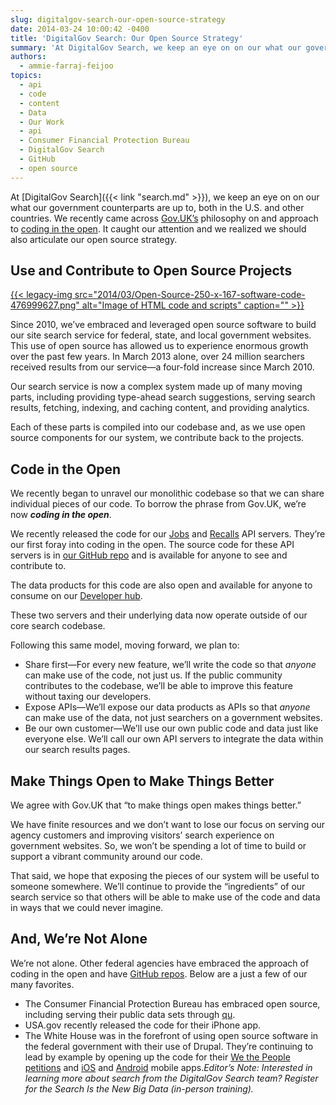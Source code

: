 ```yaml
---
slug: digitalgov-search-our-open-source-strategy
date: 2014-03-24 10:00:42 -0400
title: 'DigitalGov Search: Our Open Source Strategy'
summary: 'At DigitalGov Search, we keep an eye on on our what our government counterparts are up to, both in the U.S. and other countries. We recently came across Gov.UK&#8217;s philosophy on and approach to coding in the open. It caught our attention and we realized we should also articulate our open source strategy. Use and Contribute to Open'
authors:
  - ammie-farraj-feijoo
topics:
  - api
  - code
  - content
  - Data
  - Our Work
  - api
  - Consumer Financial Protection Bureau
  - DigitalGov Search
  - GitHub
  - open source
---
```


At [DigitalGov Search]({{< link "search.md" >}}), we keep an eye on on our what our government counterparts are up to, both in the U.S. and other countries. We recently came across [Gov.UK&#8217;s](https://www.gov.uk/) philosophy on and approach to [coding in the open](http://digital.cabinetoffice.gov.uk/2012/10/12/coding-in-the-open). It caught our attention and we realized we should also articulate our open source strategy.

## Use and Contribute to Open Source Projects

[{{< legacy-img src="2014/03/Open-Source-250-x-167-software-code-476999627.png" alt="Image of HTML code and scripts" caption="" >}}](https://s3.amazonaws.com/digitalgov/_legacy-img/2014/03/Open-Source-250-x-167-software-code-476999627.png)

Since 2010, we&#8217;ve embraced and leveraged open source software to build our site search service for federal, state, and local government websites. This use of open source has allowed us to experience enormous growth over the past few years. In March 2013 alone, over 24 million searchers received results from our service—a four-fold increase since March 2010.

Our search service is now a complex system made up of many moving parts, including providing type-ahead search suggestions, serving search results, fetching, indexing, and caching content, and providing analytics.

Each of these parts is compiled into our codebase and, as we use open source components for our system, we contribute back to the projects.

## Code in the Open

We recently began to unravel our monolithic codebase so that we can share individual pieces of our code. To borrow the phrase from Gov.UK, we&#8217;re now **_coding in the open_**.

We recently released the code for our [Jobs](https://github.com/GSA/jobs_api) and [Recalls](https://github.com/GSA/recalls_api) API servers. They&#8217;re our first foray into coding in the open. The source code for these API servers is in [our GitHub repo](https://github.com/GSA) and is available for anyone to see and contribute to.

The data products for this code are also open and available for anyone to consume on our [Developer hub](http://search.digitalgov.gov/developer/index.html).

These two servers and their underlying data now operate outside of our core search codebase.

Following this same model, moving forward, we plan to:

  * Share first—For every new feature, we&#8217;ll write the code so that _anyone_ can make use of the code, not just us. If the public community contributes to the codebase, we&#8217;ll be able to improve this feature without taxing our developers.
  * Expose APIs—We&#8217;ll expose our data products as APIs so that _anyone_ can make use of the data, not just searchers on a government websites.
  * Be our own customer—We&#8217;ll use our own public code and data just like everyone else. We&#8217;ll call our own API servers to integrate the data within our search results pages.

## Make Things Open to Make Things Better

We agree with Gov.UK that &#8220;to make things open makes things better.&#8221;

We have finite resources and we don&#8217;t want to lose our focus on serving our agency customers and improving visitors&#8217; search experience on government websites. So, we won&#8217;t be spending a lot of time to build or support a vibrant community around our code.

That said, we hope that exposing the pieces of our system will be useful to someone somewhere. We&#8217;ll continue to provide the &#8220;ingredients&#8221; of our search service so that others will be able to make use of the code and data in ways that we could never imagine.

## And, We&#8217;re Not Alone

We&#8217;re not alone. Other federal agencies have embraced the approach of coding in the open and have [GitHub repos](http://gsa.github.io/federal-open-source-repos). Below are a just a few of our many favorites.

  * The Consumer Financial Protection Bureau has embraced open source, including serving their public data sets through [qu](https://github.com/cfpb/qu).
  * USA.gov recently released the code for their iPhone app.
  * The White House was in the forefront of using open source software in the federal government with their use of Drupal. They&#8217;re continuing to lead by example by opening up the code for their [We the People petitions](https://github.com/WhiteHouse/petitions) and [iOS](https://github.com/WhiteHouse/wh-app-ios) and [Android](https://github.com/WhiteHouse/wh-app-android) mobile apps._Editor&#8217;s Note: Interested in learning more about search from the DigitalGov Search team? Register for the Search Is the New Big Data (in-person training)._
